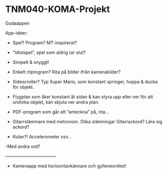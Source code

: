 TNM040-KOMA-Projekt
===================

Gudaappen

App-idéer:

- Spel? Program? MT-inspirerat?

- ”Idiotspel”, spel som aldrig tar slut?

- Simpelt & snyggt!

- Enkelt ritprogram? Rita på bilder ifrån kamerabilder?

- Sidescroller? Typ Super Mario, som konstant springer, hoppa & ducka för objekt. 

- Flygplan som åker konstant åt sidan & kan styra upp eller ner för att undvika objekt, kan skjuta ner andra plan.

- PDF-program som går att ”anteckna” på, rita…

- Gitarrstämmare med metronom. Olika stämningar Gitarrackord? Lära sig ackord?

- Kulan?! Accelerometer osv…

-Med andra ord?


–––––––––––––––––––––––

- Kameraapp med horisontavkännare och gyllenesnittet!
